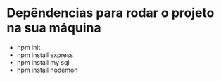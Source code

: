 # Depêndencias para rodar o projeto na sua máquina

- npm init
- npm install express
- npm install my sql
- npm install nodemon
